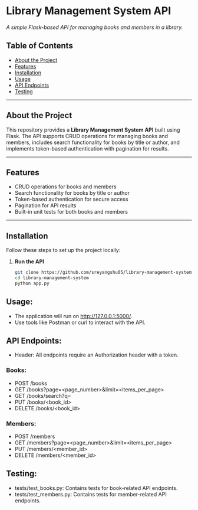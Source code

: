 # Library Management System API

_A simple Flask-based API for managing books and members in a library._

## Table of Contents

- [About the Project](#about-the-project)
- [Features](#features)
- [Installation](#installation)
- [Usage](#usage)
- [API Endpoints](#api-endpoints)
- [Testing](#testing)

---

## About the Project

This repository provides a **Library Management System API** built using Flask. The API supports CRUD operations for managing books and members, includes search functionality for books by title or author, and implements token-based authentication with pagination for results.

---

## Features

- CRUD operations for books and members
- Search functionality for books by title or author
- Token-based authentication for secure access
- Pagination for API results
- Built-in unit tests for both books and members

---

## Installation

Follow these steps to set up the project locally:

1. **Run the API**
   ```bash
   git clone https://github.com/sreyangshu05/library-management-system.git
   cd library-management-system
   python app.py

## Usage:
- The application will run on http://127.0.0.1:5000/.
- Use tools like Postman or curl to interact with the API.

## API Endpoints:
- Header: All endpoints require an Authorization header with a token.

### Books:
- POST /books
- GET /books?page=<page_number>&limit=<items_per_page>
- GET /books/search?q=<query>
- PUT /books/<book_id>
- DELETE /books/<book_id>

### Members:
- POST /members
- GET /members?page=<page_number>&limit=<items_per_page>
- PUT /members/<member_id>
- DELETE /members/<member_id>

## Testing:
- tests/test_books.py: Contains tests for book-related API endpoints.
- tests/test_members.py: Contains tests for member-related API endpoints.
